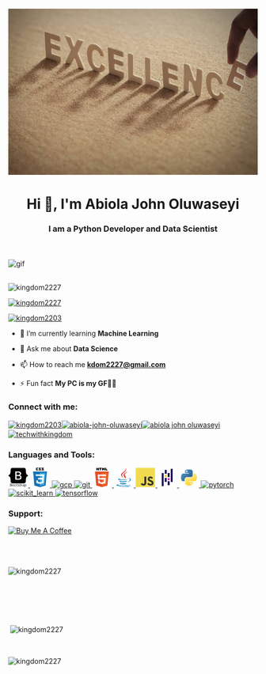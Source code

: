 ![Header](banner.jpeg)
<h1 align="center">Hi 👋, I'm Abiola John Oluwaseyi</h1>
<h3 align="center">I am a Python Developer and Data Scientist</h3>
<br>
<br>
<img align="center" alt="gif" width=600 src="https://images.squarespace-cdn.com/content/v1/5769fc401b631bab1addb2ab/1541580611624-TE64QGKRJG8SWAIUS7NS/coding-freak.gif?format=750w"/>
<br>

<br>
<p align="left"> <img src="https://komarev.com/ghpvc/?username=kingdom2227&label=Profile%20views&color=0e75b6&style=flat" alt="kingdom2227" /> </p>


<p align="left"> <a href="https://github.com/ryo-ma/github-profile-trophy"><img src="https://github-profile-trophy.vercel.app/?username=kingdom2227" alt="kingdom2227" /></a> </p>

<p align="left"> <a href="https://twitter.com/kingdom2203" target="blank"><img src="https://img.shields.io/twitter/follow/kingdom2203?logo=twitter&style=for-the-badge" alt="kingdom2203" /></a> </p>

- 🌱 I’m currently learning **Machine Learning**

- 💬 Ask me about **Data Science**

- 📫 How to reach me **kdom2227@gmail.com**
- ⚡ Fun fact **My PC is my GF🤪🤪**

<h3 align="left">Connect with me:</h3>

<p align="left"><a href="https://twitter.com/kingdom2203" target="blank"><img align="center" src="https://raw.githubusercontent.com/rahuldkjain/github-profile-readme-generator/master/src/images/icons/Social/twitter.svg" alt="kingdom2203" height="30" width="40" /></a><a href="https://linkedin.com/in/abiola-john-oluwaseyi" target="blank"><img align="center" src="https://raw.githubusercontent.com/rahuldkjain/github-profile-readme-generator/master/src/images/icons/Social/linked-in-alt.svg" alt="abiola-john-oluwaseyi" height="30" width="40" /></a><a href="https://kaggle.com/abiola john oluwaseyi" target="blank"><img align="center" src="https://raw.githubusercontent.com/rahuldkjain/github-profile-readme-generator/master/src/images/icons/Social/kaggle.svg" alt="abiola john oluwaseyi" height="30" width="40" /></a><a href="https://youtube.com/channel/UCi_H7JjGDI3E_opg7pjujWw" target="blank"><img align="center" src="https://raw.githubusercontent.com/rahuldkjain/github-profile-readme-generator/master/src/images/icons/Social/youtube.svg" alt="techwithkingdom" height="30" width="40" /></a></p>



<h3 align="left">Languages and Tools:</h3>

<p align="left"> <a href="https://getbootstrap.com" target="_blank" rel="noreferrer"> <img src="https://raw.githubusercontent.com/devicons/devicon/master/icons/bootstrap/bootstrap-plain-wordmark.svg" alt="bootstrap" width="40" height="40"/> </a> <a href="https://www.w3schools.com/css/" target="_blank" rel="noreferrer"> <img src="https://raw.githubusercontent.com/devicons/devicon/master/icons/css3/css3-original-wordmark.svg" alt="css3" width="40" height="40"/> </a> <a href="https://cloud.google.com" target="_blank" rel="noreferrer"> <img src="https://www.vectorlogo.zone/logos/google_cloud/google_cloud-icon.svg" alt="gcp" width="40" height="40"/> </a> <a href="https://git-scm.com/" target="_blank" rel="noreferrer"> <img src="https://www.vectorlogo.zone/logos/git-scm/git-scm-icon.svg" alt="git" width="40" height="40"/> </a> <a href="https://www.w3.org/html/" target="_blank" rel="noreferrer"> <img src="https://raw.githubusercontent.com/devicons/devicon/master/icons/html5/html5-original-wordmark.svg" alt="html5" width="40" height="40"/> </a> <a href="https://www.java.com" target="_blank" rel="noreferrer"> <img src="https://raw.githubusercontent.com/devicons/devicon/master/icons/java/java-original.svg" alt="java" width="40" height="40"/> </a> <a href="https://developer.mozilla.org/en-US/docs/Web/JavaScript" target="_blank" rel="noreferrer"> <img src="https://raw.githubusercontent.com/devicons/devicon/master/icons/javascript/javascript-original.svg" alt="javascript" width="40" height="40"/> </a> <a href="https://pandas.pydata.org/" target="_blank" rel="noreferrer"> <img src="https://raw.githubusercontent.com/devicons/devicon/2ae2a900d2f041da66e950e4d48052658d850630/icons/pandas/pandas-original.svg" alt="pandas" width="40" height="40"/> </a> <a href="https://www.python.org" target="_blank" rel="noreferrer"> <img src="https://raw.githubusercontent.com/devicons/devicon/master/icons/python/python-original.svg" alt="python" width="40" height="40"/> </a> <a href="https://pytorch.org/" target="_blank" rel="noreferrer"> <img src="https://www.vectorlogo.zone/logos/pytorch/pytorch-icon.svg" alt="pytorch" width="40" height="40"/> </a> <a href="https://scikit-learn.org/" target="_blank" rel="noreferrer"> <img src="https://upload.wikimedia.org/wikipedia/commons/0/05/Scikit_learn_logo_small.svg" alt="scikit_learn" width="40" height="40"/> </a> <a href="https://www.tensorflow.org" target="_blank" rel="noreferrer"> <img src="https://www.vectorlogo.zone/logos/tensorflow/tensorflow-icon.svg" alt="tensorflow" width="40" height="40"/> </a> </p>


<h3 align="left">Support:</h3>
<a href="https://www.buymeacoffee.com/kdom2227U" target="_blank"><img src="https://cdn.buymeacoffee.com/buttons/v2/default-yellow.png" alt="Buy Me A Coffee" height= "60px" width= "217px" ></a>
<br>
<br>
<br>
<br>
<p><img align="left" src="https://github-readme-stats.vercel.app/api/top-langs?username=kingdom2227&show_icons=true&locale=en&layout=compact" alt="kingdom2227" /></p>
<br>
<br>
<br>
<br>
<br>
<br>
<p>&nbsp;<img align="center" src="https://github-readme-stats.vercel.app/api?username=kingdom2227&show_icons=true&locale=en" alt="kingdom2227" /></p>
<br>
<p><img align="center" src="https://github-readme-streak-stats.herokuapp.com/?user=kingdom2227&" alt="kingdom2227" /></p>
